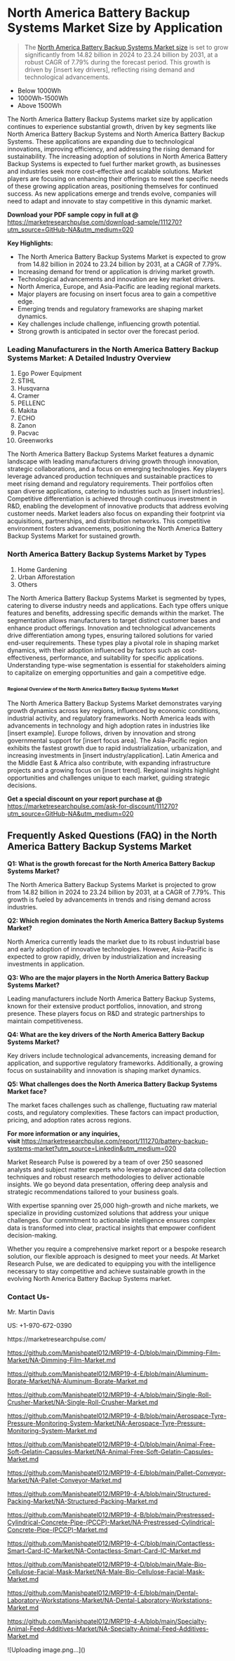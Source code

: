 <h1>North America Battery Backup Systems Market&nbsp;Size by Application</h1><blockquote><p>The <a href="https://marketresearchpulse.com/download-sample/111270?utm_source=GitHub-NA&amp;utm_medium=020">North America Battery Backup Systems Market size</a> is set to grow significantly from 14.82 billion in 2024 to 23.24 billion by 2031, at a robust CAGR of 7.79% during the forecast period. This growth is driven by [insert key drivers], reflecting rising demand and technological advancements.</p></blockquote><ul><li>Below 1000Wh<li> 1000Wh-1500Wh<li> Above 1500Wh</li></ul><p>The North America Battery Backup Systems market size by application continues to experience substantial growth, driven by key segments like North America Battery Backup Systems and North America Battery Backup Systems. These applications are expanding due to technological innovations, improving efficiency, and addressing the rising demand for sustainability. The increasing adoption of solutions in North America Battery Backup Systems is expected to fuel further market growth, as businesses and industries seek more cost-effective and scalable solutions. Market players are focusing on enhancing their offerings to meet the specific needs of these growing application areas, positioning themselves for continued success. As new applications emerge and trends evolve, companies will need to adapt and innovate to stay competitive in this dynamic market.</p><p><strong>Download your PDF sample copy in full at @ </strong><a href="https://marketresearchpulse.com/download-sample/111270?utm_source=GitHub-NA&amp;utm_medium=020">https://marketresearchpulse.com/download-sample/111270?utm_source=GitHub-NA&amp;utm_medium=020</a></p><p><strong>Key Highlights: </strong></p><ul><li>The North America Battery Backup Systems Market is expected to grow from 14.82 billion in 2024 to 23.24 billion by 2031, at a CAGR of 7.79%.</li><li>Increasing demand for trend or application is driving market growth.</li><li>Technological advancements and innovation are key market drivers.</li><li>North America, Europe, and Asia-Pacific are leading regional markets.</li><li>Major players are focusing on insert focus area to gain a competitive edge.</li><li>Emerging trends and regulatory frameworks are shaping market dynamics.</li><li>Key challenges include challenge, influencing growth potential.</li><li>Strong growth is anticipated in sector over the forecast period.</li></ul><h3>Leading Manufacturers in the North America Battery Backup Systems Market: A Detailed Industry Overview</h3><ol><li>Ego Power Equipment</li><li>STIHL</li><li>Husqvarna</li><li>Cramer</li><li>PELLENC</li><li>Makita</li><li>ECHO</li><li>Zanon</li><li>Pacvac</li><li>Greenworks</li></ol><div class="flex max-w-full flex-col flex-grow"><div class="min-h-8 text-message flex w-full flex-col items-end gap-2 whitespace-normal break-words [.text-message+&amp;]:mt-5" dir="auto" data-message-author-role="assistant" data-message-id="fd8432e4-4910-450d-b182-61b7bfb0a01f" data-message-model-slug="gpt-4o"><div class="flex w-full flex-col gap-1 empty:hidden first:pt-[3px]"><div class="markdown prose w-full break-words dark:prose-invert light"><p>The North America Battery Backup Systems Market features a dynamic landscape with leading manufacturers driving growth through innovation, strategic collaborations, and a focus on emerging technologies. Key players leverage advanced production techniques and sustainable practices to meet rising demand and regulatory requirements. Their portfolios often span diverse applications, catering to industries such as [insert industries]. Competitive differentiation is achieved through continuous investment in R&amp;D, enabling the development of innovative products that address evolving customer needs. Market leaders also focus on expanding their footprint via acquisitions, partnerships, and distribution networks. This competitive environment fosters advancements, positioning the North America Battery Backup Systems Market for sustained growth.</p></div></div></div></div><h3>North America Battery Backup Systems Market by Types</h3><ol><li>Home Gardening<li> Urban Afforestation<li> Others</li></ol><div class="flex max-w-full flex-col flex-grow"><div class="min-h-8 text-message flex w-full flex-col items-end gap-2 whitespace-normal break-words [.text-message+&amp;]:mt-5" dir="auto" data-message-author-role="assistant" data-message-id="084470be-0bb7-4664-bddf-5156b4f41249" data-message-model-slug="gpt-4o-mini"><div class="flex w-full flex-col gap-1 empty:hidden first:pt-[3px]"><div class="markdown prose w-full break-words dark:prose-invert light"><p>The North America Battery Backup Systems Market is segmented by types, catering to diverse industry needs and applications. Each type offers unique features and benefits, addressing specific demands within the market. The segmentation allows manufacturers to target distinct customer bases and enhance product offerings. Innovation and technological advancements drive differentiation among types, ensuring tailored solutions for varied end-user requirements. These types play a pivotal role in shaping market dynamics, with their adoption influenced by factors such as cost-effectiveness, performance, and suitability for specific applications. Understanding type-wise segmentation is essential for stakeholders aiming to capitalize on emerging opportunities and gain a competitive edge.</p></div></div></div></div><h3><span style="font-size: 11px;">Regional Overview of the North America Battery Backup Systems Market</span></h3><div class="flex max-w-full flex-col flex-grow"><div class="min-h-8 text-message flex w-full flex-col items-end gap-2 whitespace-normal break-words [.text-message+&amp;]:mt-5" dir="auto" data-message-author-role="assistant" data-message-id="e9038762-ce64-4e30-91c9-9bd413514231" data-message-model-slug="gpt-4o-mini"><div class="flex w-full flex-col gap-1 empty:hidden first:pt-[3px]"><div class="markdown prose w-full break-words dark:prose-invert light"><p>The North America Battery Backup Systems Market demonstrates varying growth dynamics across key regions, influenced by economic conditions, industrial activity, and regulatory frameworks. North America leads with advancements in technology and high adoption rates in industries like [insert example]. Europe follows, driven by innovation and strong governmental support for [insert focus area]. The Asia-Pacific region exhibits the fastest growth due to rapid industrialization, urbanization, and increasing investments in [insert industry/application]. Latin America and the Middle East &amp; Africa also contribute, with expanding infrastructure projects and a growing focus on [insert trend]. Regional insights highlight opportunities and challenges unique to each market, guiding strategic decisions.</p></div></div></div></div><p><strong>Get a special discount on your report purchase at @ </strong><a href="https://marketresearchpulse.com/ask-for-discount/111270?utm_source=GitHub-NA&amp;utm_medium=020">https://marketresearchpulse.com/ask-for-discount/111270?utm_source=GitHub-NA&amp;utm_medium=020</a></p><h2>Frequently Asked Questions (FAQ) in the North America Battery Backup Systems Market</h2><p><strong>Q1: What is the growth forecast for the North America Battery Backup Systems Market?</strong></p><p>The North America Battery Backup Systems Market is projected to grow from 14.82 billion in 2024 to 23.24 billion by 2031, at a CAGR of 7.79%. This growth is fueled by advancements in trends and rising demand across industries.</p><p><strong>Q2: Which region dominates the North America Battery Backup Systems Market?</strong></p><p>North America currently leads the market due to its robust industrial base and early adoption of innovative technologies. However, Asia-Pacific is expected to grow rapidly, driven by industrialization and increasing investments in application.</p><p><strong>Q3: Who are the major players in the North America Battery Backup Systems Market?</strong></p><p>Leading manufacturers include North America Battery Backup Systems, known for their extensive product portfolios, innovation, and strong presence. These players focus on R&amp;D and strategic partnerships to maintain competitiveness.</p><p><strong>Q4: What are the key drivers of the North America Battery Backup Systems Market?</strong></p><p>Key drivers include technological advancements, increasing demand for application, and supportive regulatory frameworks. Additionally, a growing focus on sustainability and innovation is shaping market dynamics.</p><p><strong>Q5: What challenges does the North America Battery Backup Systems Market face?</strong></p><p>The market faces challenges such as challenge, fluctuating raw material costs, and regulatory complexities. These factors can impact production, pricing, and adoption rates across regions.</p><p><strong>For more information or any inquiries, visit&nbsp;</strong><a href="https://marketresearchpulse.com/report/111270/battery-backup-systems-market?utm_source=Linkedin&utm_medium=020">https://marketresearchpulse.com/report/111270/battery-backup-systems-market?utm_source=Linkedin&utm_medium=020</a></p><p>Market Research Pulse is powered by a team of over 250 seasoned analysts and subject matter experts who leverage advanced data collection techniques and robust research methodologies to deliver actionable insights. We go beyond data presentation, offering deep analysis and strategic recommendations tailored to your business goals.</p><p>With expertise spanning over 25,000 high-growth and niche markets, we specialize in providing customized solutions that address your unique challenges. Our commitment to actionable intelligence ensures complex data is transformed into clear, practical insights that empower confident decision-making.</p><p>Whether you require a comprehensive market report or a bespoke research solution, our flexible approach is designed to meet your needs. At Market Research Pulse, we are dedicated to equipping you with the intelligence necessary to stay competitive and achieve sustainable growth in the evolving North America Battery Backup Systems market.</p><h3><strong>Contact Us-</strong></h3><p>Mr. Martin Davis</p><p>US: +1-970-672-0390</p><p>https://marketresearchpulse.com/</p><p><a href="https://github.com/Manishpatel012/MRP19-4-D/blob/main/Dimming-Film-Market/NA-Dimming-Film-Market.md">https://github.com/Manishpatel012/MRP19-4-D/blob/main/Dimming-Film-Market/NA-Dimming-Film-Market.md</a></p><p><a href="https://github.com/Manishpatel012/MRP19-4-E/blob/main/Aluminum-Borate-Market/NA-Aluminum-Borate-Market.md">https://github.com/Manishpatel012/MRP19-4-E/blob/main/Aluminum-Borate-Market/NA-Aluminum-Borate-Market.md</a></p><p><a href="https://github.com/Manishpatel012/MRP19-4-A/blob/main/Single-Roll-Crusher-Market/NA-Single-Roll-Crusher-Market.md">https://github.com/Manishpatel012/MRP19-4-A/blob/main/Single-Roll-Crusher-Market/NA-Single-Roll-Crusher-Market.md</a></p><p><a href="https://github.com/Manishpatel012/MRP19-4-B/blob/main/Aerospace-Tyre-Pressure-Monitoring-System-Market/NA-Aerospace-Tyre-Pressure-Monitoring-System-Market.md">https://github.com/Manishpatel012/MRP19-4-B/blob/main/Aerospace-Tyre-Pressure-Monitoring-System-Market/NA-Aerospace-Tyre-Pressure-Monitoring-System-Market.md</a></p><p><a href="https://github.com/Manishpatel012/MRP19-4-D/blob/main/Animal-Free-Soft-Gelatin-Capsules-Market/NA-Animal-Free-Soft-Gelatin-Capsules-Market.md">https://github.com/Manishpatel012/MRP19-4-D/blob/main/Animal-Free-Soft-Gelatin-Capsules-Market/NA-Animal-Free-Soft-Gelatin-Capsules-Market.md</a></p><p><a href="https://github.com/Manishpatel012/MRP19-4-E/blob/main/Pallet-Conveyor-Market/NA-Pallet-Conveyor-Market.md">https://github.com/Manishpatel012/MRP19-4-E/blob/main/Pallet-Conveyor-Market/NA-Pallet-Conveyor-Market.md</a></p><p><a href="https://github.com/Manishpatel012/MRP19-4-A/blob/main/Structured-Packing-Market/NA-Structured-Packing-Market.md">https://github.com/Manishpatel012/MRP19-4-A/blob/main/Structured-Packing-Market/NA-Structured-Packing-Market.md</a></p><p><a href="https://github.com/Manishpatel012/MRP19-4-B/blob/main/Prestressed-Cylindrical-Concrete-Pipe-(PCCP)-Market/NA-Prestressed-Cylindrical-Concrete-Pipe-(PCCP)-Market.md">https://github.com/Manishpatel012/MRP19-4-B/blob/main/Prestressed-Cylindrical-Concrete-Pipe-(PCCP)-Market/NA-Prestressed-Cylindrical-Concrete-Pipe-(PCCP)-Market.md</a></p><p><a href="https://github.com/Manishpatel012/MRP19-4-C/blob/main/Contactless-Smart-Card-IC-Market/NA-Contactless-Smart-Card-IC-Market.md">https://github.com/Manishpatel012/MRP19-4-C/blob/main/Contactless-Smart-Card-IC-Market/NA-Contactless-Smart-Card-IC-Market.md</a></p><p><a href="https://github.com/Manishpatel012/MRP19-4-D/blob/main/Male-Bio-Cellulose-Facial-Mask-Market/NA-Male-Bio-Cellulose-Facial-Mask-Market.md">https://github.com/Manishpatel012/MRP19-4-D/blob/main/Male-Bio-Cellulose-Facial-Mask-Market/NA-Male-Bio-Cellulose-Facial-Mask-Market.md</a></p><p><a href="https://github.com/Manishpatel012/MRP19-4-E/blob/main/Dental-Laboratory-Workstations-Market/NA-Dental-Laboratory-Workstations-Market.md">https://github.com/Manishpatel012/MRP19-4-E/blob/main/Dental-Laboratory-Workstations-Market/NA-Dental-Laboratory-Workstations-Market.md</a></p><p><a href="https://github.com/Manishpatel012/MRP19-4-A/blob/main/Specialty-Animal-Feed-Additives-Market/NA-Specialty-Animal-Feed-Additives-Market.md">https://github.com/Manishpatel012/MRP19-4-A/blob/main/Specialty-Animal-Feed-Additives-Market/NA-Specialty-Animal-Feed-Additives-Market.md</a></p>
![Uploading image.png…]()

